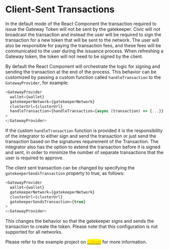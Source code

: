 # Client-Sent Transactions

In the default mode of the React Component the transaction required to issue the Gateway Token will not be sent by the gatekeeper. Civic will not broadcast the transaction and instead the user will be required to sign the transaction for a new token that will be sent to the network. The user will also be responsible for paying the transaction fees, and these fees will be communicated to the user during the issuance process. When refreshing a Gateway token, the token will not need to be signed by the client.

By default the React Component will orchestrate the logic for signing and sending the transaction at the end of the process. This behavior can be customized by passing a custom function called `handleTransaction` to the `GatewayProvider`, for example:

```typescript
<GatewayProvider
  wallet={wallet}
  gatekeeperNetwork={gatekeeperNetwork}
  clusterUrl={clusterUrl}
  handleTransaction={handleTransaction={async (transaction) => {...}}
>
</GatewayProvider>
```

If the custom `handleTransaction` function is provided it is the responsibility of the integrator to either sign and send the transaction or just send the transaction based on the signatures requirement of the Transaction. The integrator also has the option to extend the transaction before it is signed and sent, in order to minimize the number of separate transactions that the user is required to approve.

The client sent transaction can be changed by specifying the `gatekeeperSendsTransaction` property to true, as follows:

```typescript
<GatewayProvider
  wallet={wallet}
  gatekeeperNetwork={gatekeeperNetwork}
  clusterUrl={clusterUrl}
  gatekeeperSendsTransaction={true}
>
</GatewayProvider>
```

This changes the behavior so that the gatekeeper signs and sends the transaction to create the token. Please note that this configuration is not supported for all networks.

Please refer to the example project on [<mark style="color:orange;">Github</mark>](https://github.com/civicteam/civic-pass-template) for more information.
